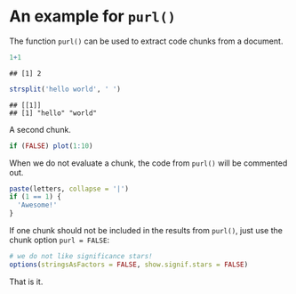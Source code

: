 # An example for `purl()`

The function `purl()` can be used to extract code chunks from a document.


``` r
1+1
```

```
## [1] 2
```

``` r
strsplit('hello world', ' ')
```

```
## [[1]]
## [1] "hello" "world"
```

A second chunk.


``` r
if (FALSE) plot(1:10)
```

When we do not evaluate a chunk, the code from `purl()` will be commented out.


``` r
paste(letters, collapse = '|')
if (1 == 1) {
  'Awesome!'
}
```

If one chunk should not be included in the results from `purl()`, just use the chunk option `purl = FALSE`:


``` r
# we do not like significance stars!
options(stringsAsFactors = FALSE, show.signif.stars = FALSE)
```

That is it.
